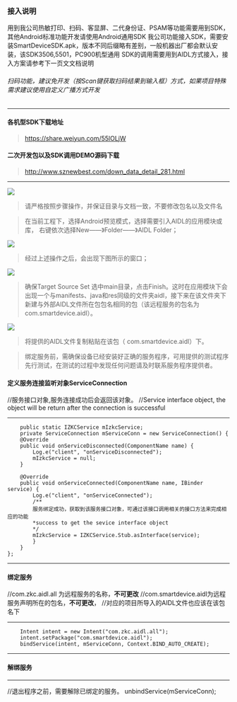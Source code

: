 ### 接入说明
用到我公司热敏打印、扫码、客显屏、二代身份证、PSAM等功能需要用到SDK，其他Android标准功能开发请使用Android通用SDK
我公司功能接入SDK，需要安装SmartDeviceSDK.apk，版本不同后缀略有差别，一般机器出厂都会默认安装，该SDK3506,5501，PC900机型通用
SDK的调用需要用到AIDL方式接入，接入方案请参考下一页文文档说明

###### 扫码功能，建议免开发（按Scan键获取扫码结果到输入框）方式，如果项目特殊需求建议使用自定义广播方式开发



-----------------

#### **各机型SDK下载地址**
> https://share.weiyun.com/55lOLjW

#### **二次开发包以及SDK调用DEMO源码下载**
> http://www.sznewbest.com/down_data_detail_281.html



------------




![](http://doc.szzkc.com/Public/Uploads/2018-09-17/5b9f58d75cdec.png)


> 请严格按照步骤操作，并保证目录与文档一致，不要修改包名以及文件名

> 在当前工程下，选择Android预览模式，选择需要引入AIDL的应用模块或库，
右键依次选择New——》Folder——》AIDL Folder；

![](http://doc.szzkc.com/Public/Uploads/2018-02-25/5a926297422c5.png)


> 经过上述操作之后，会出现下图所示的窗口；

![](http://doc.szzkc.com/Public/Uploads/2018-02-25/5a9262f2072e5.png)

> 确保Target Source Set 选中main目录，点击Finish。这时在应用模块下会出现一个与manifests、java和res同级的文件夹aidl，接下来在该文件夹下新建与外部AIDL文件所在包包名相同的包（该远程服务的包名为 com.smartdevice.aidl）。

![](http://doc.szzkc.com/Public/Uploads/2018-02-25/5a9264b256b95.png)

> 将提供的AIDL文件复制粘贴在该包（ com.smartdevice.aidl）下。


> 绑定服务前，需确保设备已经安装好正确的服务程序，可用提供的测试程序先行测试，在测试的过程中发现任何问题请及时联系服务程序提供者。

#### 定义服务连接监听对象ServiceConnection


//服务接口对象,服务连接成功后会返回该对象。
//Service interface object, the object will be return after the connection is successful


------------

		public static IZKCService mIzkcService;
		private ServiceConnection mServiceConn = new ServiceConnection() {
		@Override
		public void onServiceDisconnected(ComponentName name) {
			Log.e("client", "onServiceDisconnected");
			mIzkcService = null;
		}

		@Override
		public void onServiceConnected(ComponentName name, IBinder service) {
			Log.e("client", "onServiceConnected");
			/**
			服务绑定成功，获取到该服务接口对象，可通过该接口调用相关的接口方法来完成相应的功能
			*success to get the sevice interface object
			*/
			mIzkcService = IZKCService.Stub.asInterface(service);
			}
		}
	};

------------

#### 绑定服务
//com.zkc.aidl.all 为远程服务的名称，**不可更改**
//com.smartdevice.aidl为远程服务声明所在的包名，**不可更改**，
//对应的项目所导入的AIDL文件也应该在该包名下

------------

		Intent intent = new Intent("com.zkc.aidl.all");
		intent.setPackage("com.smartdevice.aidl");
		bindService(intent, mServiceConn, Context.BIND_AUTO_CREATE);
------------
#### 解绑服务
------------
//退出程序之前，需要解除已绑定的服务。
	unbindService(mServiceConn);
